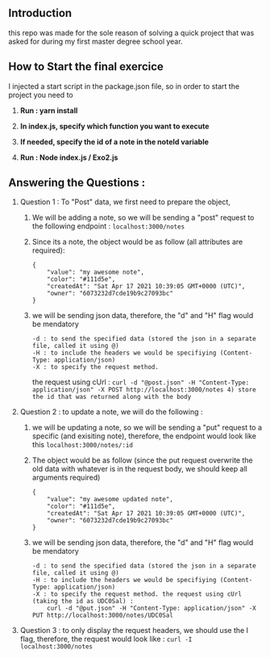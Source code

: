 ## Introduction

this repo was made for the sole reason of solving a quick project that was asked for during my first master degree school year.

## How to Start the final exercice

I injected a start script in the package.json file, so in order to start the project you need to

1.  **Run : yarn install**

2.  **In index.js, specify which function you want to execute**

3.  **If needed, specify the id of a note in the noteId variable**

4.  **Run : Node index.js / Exo2.js**

## Answering the Questions :

1.  Question 1 : To "Post" data, we first need to prepare the object,

    1.  We will be adding a note, so we will be sending a "post" request to the following endpoint : `localhost:3000/notes`
    2.  Since its a note, the object would be as follow (all attributes are required):

            {
            	"value": "my awesome note",
            	"color": "#111d5e",
            	"createdAt": "Sat Apr 17 2021 10:39:05 GMT+0000 (UTC)",
            	"owner": "6073232d7cde19b9c27093bc"
            }

    3.  we will be sending json data, therefore, the "d" and "H" flag would be mendatory

            -d : to send the specified data (stored the json in a separate file, called it using @)
            -H : to include the headers we would be specifiying (Content-Type: application/json)
            -X : to specify the request method.

        the request using cUrl : `curl -d "@post.json" -H "Content-Type: application/json" -X POST http://localhost:3000/notes 4) store the id that was returned along with the body`

2.  Question 2 : to update a note, we will do the following :

    1.  we will be updating a note, so we will be sending a "put" request to a specific (and exisiting note), therefore, the endpoint would look like this `localhost:3000/notes/:id`

    2.  The object would be as follow (since the put request overwrite the old data with whatever is in the request body, we should keep all arguments required)

            {
            	"value": "my awesome updated note",
            	"color": "#111d5e",
            	"createdAt": "Sat Apr 17 2021 10:39:05 GMT+0000 (UTC)",
            	"owner": "6073232d7cde19b9c27093bc"
            }

    3.  we will be sending json data, therefore, the "d" and "H" flag would be mendatory

            -d : to send the specified data (stored the json in a separate file, called it using @)
            -H : to include the headers we would be specifiying (Content-Type: application/json)
            -X : to specify the request method. the request using cUrl (taking the id as UDC0Sal) :
                curl -d "@put.json" -H "Content-Type: application/json" -X PUT http://localhost:3000/notes/UDC0Sal

3.  Question 3 : to only display the request headers, we should use the I flag, therefore, the request would look like :
    `curl -I localhost:3000/notes`
